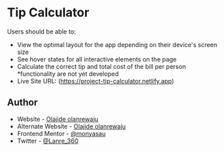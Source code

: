 # Tip Calculator

Users should be able to:

- View the optimal layout for the app depending on their device's screen size
- See hover states for all interactive elements on the page
- Calculate the correct tip and total cost of the bill per person
*functionality are not yet developed 
- Live Site URL: (https://project-tip-calculator.netlify.app)



## Author

- Website - [Olajide olanrewaju](https://app.netlify.com/olanre)
- Alternate Website - [Olajide olanrewaju](https://app.netlify.com/monyasau)
- Frontend Mentor - [@monyasau](https://www.frontendmentor.io/profile/monyasau)
- Twitter - [@Lanre_360](https://twitter.com/Lanre_360)

